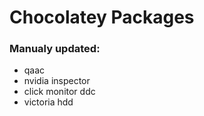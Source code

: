 # Chocolatey Packages
### Manualy updated:
* qaac
* nvidia inspector
* click monitor ddc
* victoria hdd